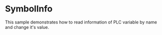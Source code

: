 # SymbolInfo

This sample demonstrates how to read information of PLC variable by name and change it's value.